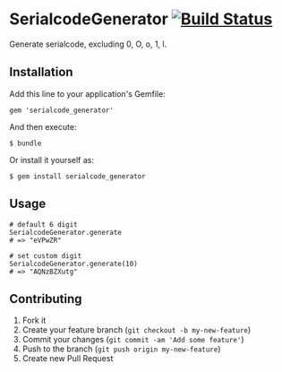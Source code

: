 # SerialcodeGenerator [![Build Status](https://travis-ci.org/hilotter/serialcode_generator.png)](https://travis-ci.org/hilotter/serialcode_generator)

Generate serialcode, excluding 0, O, o, 1, l.

## Installation

Add this line to your application's Gemfile:

    gem 'serialcode_generator'

And then execute:

    $ bundle

Or install it yourself as:

    $ gem install serialcode_generator

## Usage

    # default 6 digit
    SerialcodeGenerator.generate
    # => "eVPwZR"

    # set custom digit
    SerialcodeGenerator.generate(10)
    # => "AQNzBZXutg"
    
## Contributing

1. Fork it
2. Create your feature branch (`git checkout -b my-new-feature`)
3. Commit your changes (`git commit -am 'Add some feature'`)
4. Push to the branch (`git push origin my-new-feature`)
5. Create new Pull Request
